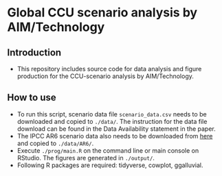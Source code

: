 # Global CCU scenario analysis by AIM/Technology

## Introduction

- This repository includes source code for data analysis and figure production for the CCU-scenario analysis by AIM/Technology.

## How to use

- To run this script, scenario data file `scenario_data.csv` needs to be downloaded and copied to `./data/`. The instruction for the data file download can be found in the Data Availability statement in the paper.
- The IPCC AR6 scenario data also needs to be downloaded from [here](https://data.ene.iiasa.ac.at/ar6/) and copied to `./data/AR6/`.
- Execute `./prog/main.R` on the command line or main console on RStudio. The figures are generated in `./output/`.
- Following R packages are required: tidyverse, cowplot, ggalluvial.
